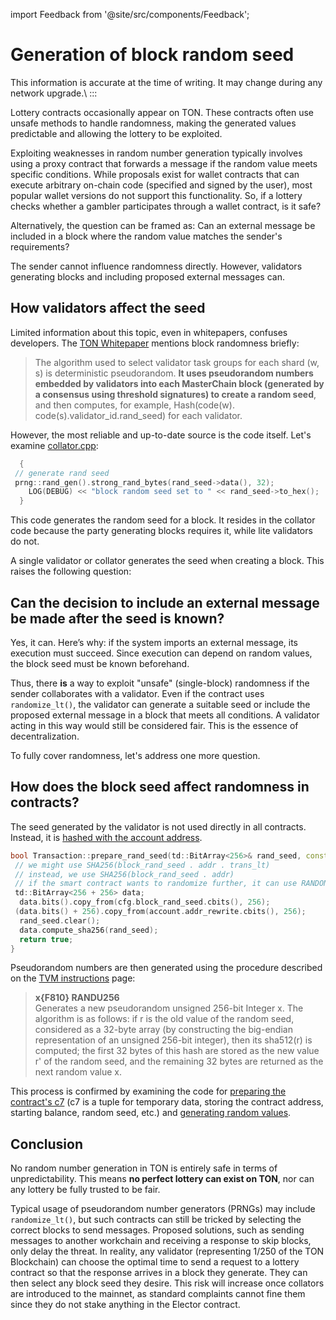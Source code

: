 import Feedback from '@site/src/components/Feedback';

# Generation of block random seed

This information is accurate at the time of writing. It may change during any network upgrade.\\
:::

Lottery contracts occasionally appear on TON. These contracts often use unsafe methods to handle randomness, making the generated values predictable and allowing the lottery to be exploited.

Exploiting weaknesses in random number generation typically involves using a proxy contract that forwards a message if the random value meets specific conditions. While proposals exist for wallet contracts that can execute arbitrary on-chain code (specified and signed by the user), most popular wallet versions do not support this functionality. So, if a lottery checks whether a gambler participates through a wallet contract, is it safe?

Alternatively, the question can be framed as: Can an external message be included in a block where the random value matches the sender's requirements?

The sender cannot influence randomness directly. However, validators generating blocks and including proposed external messages can.

## How validators affect the seed

Limited information about this topic, even in whitepapers, confuses developers. The [TON Whitepaper](https://docs.ton.org/ton.pdf) mentions block randomness briefly:

> The algorithm used to select validator task groups for each shard (w, s) is deterministic pseudorandom. **It uses pseudorandom numbers embedded by validators into each MasterChain block (generated by a consensus using threshold signatures) to create a random seed**, and then computes, for example, Hash(code(w). code(s).validator_id.rand_seed) for each validator.

However, the most reliable and up-to-date source is the code itself. Let's examine [collator.cpp](https://github.com/ton-blockchain/ton/blob/f59c363ab942a5ddcacd670c97c6fbd023007799/validator/impl/collator.cpp#L1590):

```cpp
  {
 // generate rand seed
 prng::rand_gen().strong_rand_bytes(rand_seed->data(), 32);
    LOG(DEBUG) << "block random seed set to " << rand_seed->to_hex();
  }
```

This code generates the random seed for a block. It resides in the collator code because the party generating blocks requires it, while lite validators do not.

A single validator or collator generates the seed when creating a block. This raises the following question:

## Can the decision to include an external message be made after the seed is known?

Yes, it can. Here’s why: if the system imports an external message, its execution must succeed. Since execution can depend on random values, the block seed must be known beforehand.

Thus, there **is** a way to exploit "unsafe" (single-block) randomness if the sender collaborates with a validator. Even if the contract uses `randomize_lt()`, the validator can generate a suitable seed or include the proposed external message in a block that meets all conditions. A validator acting in this way would still be considered fair. This is the essence of decentralization.

To fully cover randomness, let's address one more question.

## How does the block seed affect randomness in contracts?

The seed generated by the validator is not used directly in all contracts. Instead, it is [hashed with the account address](https://github.com/ton-blockchain/ton/blob/f59c363ab942a5ddcacd670c97c6fbd023007799/crypto/block/transaction.cpp#L876).

```cpp
bool Transaction::prepare_rand_seed(td::BitArray<256>& rand_seed, const ComputePhaseConfig& cfg) const {
 // we might use SHA256(block_rand_seed . addr . trans_lt)
 // instead, we use SHA256(block_rand_seed . addr)
 // if the smart contract wants to randomize further, it can use RANDOMIZE instruction
 td::BitArray<256 + 256> data;
  data.bits().copy_from(cfg.block_rand_seed.cbits(), 256);
 (data.bits() + 256).copy_from(account.addr_rewrite.cbits(), 256);
  rand_seed.clear();
  data.compute_sha256(rand_seed);
  return true;
}
```

Pseudorandom numbers are then generated using the procedure described on the [TVM instructions](/v3/documentation/tvm/instructions#F810) page:

> **x\{F810} RANDU256**\
> Generates a new pseudorandom unsigned 256-bit Integer x. The algorithm is as follows: if r is the old value of the random seed, considered as a 32-byte array (by constructing the big-endian representation of an unsigned 256-bit integer), then its sha512(r) is computed; the first 32 bytes of this hash are stored as the new value r' of the random seed, and the remaining 32 bytes are returned as the next random value x.

This process is confirmed by examining the code for [preparing the contract's c7](https://github.com/ton-blockchain/ton/blob/master/crypto/block/transaction.cpp#L903) (c7 is a tuple for temporary data, storing the contract address, starting balance, random seed, etc.) and [generating random values](https://github.com/ton-blockchain/ton/blob/master/crypto/vm/tonops.cpp#L217-L268).

## Conclusion

No random number generation in TON is entirely safe in terms of unpredictability. This means **no perfect lottery can exist on TON**, nor can any lottery be fully trusted to be fair.

Typical usage of pseudorandom number generators (PRNGs) may include `randomize_lt()`, but such contracts can still be tricked by selecting the correct blocks to send messages. Proposed solutions, such as sending messages to another workchain and receiving a response to skip blocks, only delay the threat. In reality, any validator (representing 1/250 of the TON Blockchain) can choose the optimal time to send a request to a lottery contract so that the response arrives in a block they generate. They can then select any block seed they desire. This risk will increase once collators are introduced to the mainnet, as standard complaints cannot fine them since they do not stake anything in the Elector contract.

<!-- TODO: Find an example contract using random without any additions and demonstrate how to determine the result of RANDU256 knowing the block random seed (include a link to dton.io to show the generated value). -->  

<!-- TODO: Next article. "Let's proceed to writing a tool that exploits this. It will attach to a validator and include proposed external messages in blocks satisfying specific conditions—provided a fee is paid." -->  

<Feedback />

